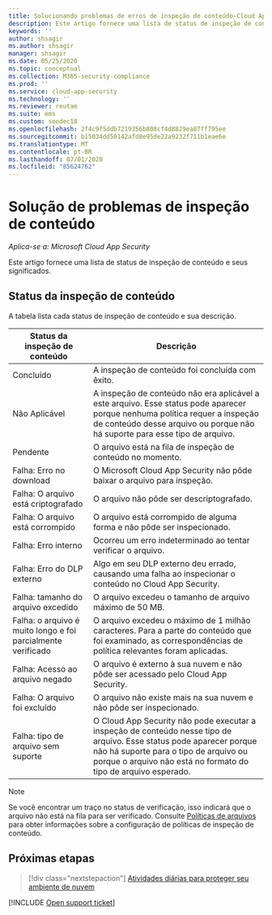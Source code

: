 ```yaml
---
title: Solucionando problemas de erros de inspeção de conteúdo-Cloud App Security
description: Este artigo fornece uma lista de status de inspeção de conteúdo e seus significados.
keywords: ''
author: shsagir
ms.author: shsagir
manager: shsagir
ms.date: 05/25/2020
ms.topic: conceptual
ms.collection: M365-security-compliance
ms.prod: ''
ms.service: cloud-app-security
ms.technology: ''
ms.reviewer: reutam
ms.suite: ems
ms.custom: seodec18
ms.openlocfilehash: 2f4c9f5ddb7219356b808cf4d8829ea87ff795ee
ms.sourcegitcommit: b15034dd50142afd8e95de22a9232f711b1eae6e
ms.translationtype: MT
ms.contentlocale: pt-BR
ms.lasthandoff: 07/01/2020
ms.locfileid: "85624762"
---
```

# <a name="troubleshooting-content-inspection"></a>Solução de problemas de inspeção de conteúdo

*Aplica-se a: Microsoft Cloud App Security*

Este artigo fornece uma lista de status de inspeção de conteúdo e seus significados.

## <a name="content-inspection-status"></a>Status da inspeção de conteúdo

A tabela lista cada status de inspeção de conteúdo e sua descrição.

|Status da inspeção de conteúdo|Descrição|
|---|---|
|Concluído|A inspeção de conteúdo foi concluída com êxito.|
|Não Aplicável|A inspeção de conteúdo não era aplicável a este arquivo. Esse status pode aparecer porque nenhuma política requer a inspeção de conteúdo desse arquivo ou porque não há suporte para esse tipo de arquivo.|
|Pendente|O arquivo está na fila de inspeção de conteúdo no momento.|
|Falha: Erro no download|O Microsoft Cloud App Security não pôde baixar o arquivo para inspeção.|
|Falha: O arquivo está criptografado|O arquivo não pôde ser descriptografado.|
|Falha: O arquivo está corrompido|O arquivo está corrompido de alguma forma e não pôde ser inspecionado.|
|Falha: Erro interno|Ocorreu um erro indeterminado ao tentar verificar o arquivo.|
|Falha: Erro do DLP externo|Algo em seu DLP externo deu errado, causando uma falha ao inspecionar o conteúdo no Cloud App Security.|
|Falha: tamanho do arquivo excedido|O arquivo excedeu o tamanho de arquivo máximo de 50 MB.|
|Falha: o arquivo é muito longo e foi parcialmente verificado|O arquivo excedeu o máximo de 1 milhão caracteres. Para a parte do conteúdo que foi examinado, as correspondências de política relevantes foram aplicadas.|
|Falha: Acesso ao arquivo negado|O arquivo é externo à sua nuvem e não pôde ser acessado pelo Cloud App Security.|
|Falha: O arquivo foi excluído|O arquivo não existe mais na sua nuvem e não pôde ser inspecionado.|
|Falha: tipo de arquivo sem suporte|O Cloud App Security não pode executar a inspeção de conteúdo nesse tipo de arquivo. Esse status pode aparecer porque não há suporte para o tipo de arquivo ou porque o arquivo não está no formato do tipo de arquivo esperado.|

> [!NOTE]
> Se você encontrar um traço no status de verificação, isso indicará que o arquivo não está na fila para ser verificado. Consulte [Políticas de arquivos](data-protection-policies.md) para obter informações sobre a configuração de políticas de inspeção de conteúdo.

## <a name="next-steps"></a>Próximas etapas

> [!div class="nextstepaction"]
> [Atividades diárias para proteger seu ambiente de nuvem](daily-activities-to-protect-your-cloud-environment.md)

[!INCLUDE [Open support ticket](includes/support.md)]
